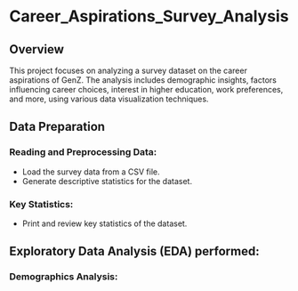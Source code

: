 # Career_Aspirations_Survey_Analysis

## Overview

This project focuses on analyzing a survey dataset on the career aspirations of GenZ. The analysis includes demographic insights, factors influencing career choices, interest in higher education, work preferences, and more, using various data visualization techniques.

## Data Preparation

### Reading and Preprocessing Data:
- Load the survey data from a CSV file.
- Generate descriptive statistics for the dataset.

### Key Statistics:
- Print and review key statistics of the dataset.

## Exploratory Data Analysis (EDA) performed:

### Demographics Analysis:
